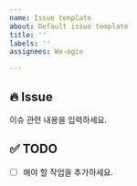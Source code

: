 ```yaml
---
name: Issue template
about: Default issue template
title: ''
labels: ''
assignees: Wo-ogie

---
```


## 🔥 Issue
이슈 관련 내용을 입력하세요.

## ✅ TODO
- [ ] 해야 할 작업을 추가하세요.
